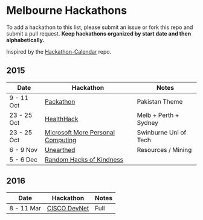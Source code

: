 Melbourne Hackathons
=====================

To add a hackathon to this list, please submit an issue or fork this repo and submit a pull request. **Keep hackathons organized by start date and then alphabetically.**

Inspired by the [Hackathon-Calendar](https://github.com/japacible/Hackathon-Calendar) repo.

## 2015

| Date            | Hackathon                                                | Notes            |
| --------------- | -------------------------------------------------------- | --------------------- |
| 9 - 11 Oct     | [Packathon](http://www.eventbrite.com/e/pakathon-melbourne-hackathon-2015-tickets-18466988259?aff=es2)           | Pakistan Theme   |
| 23 - 25 Oct     | [HealthHack](http://www.healthhack.com.au/)           | Melb + Perth + Sydney    |
| 23 - 25 Oct     | [Microsoft More Personal Computing](http://gamesweek.melbourne/index.php/swinburne-university-and-microsoft-hackathon/)    | Swinburne Uni of Tech    |
| 6 - 9 Nov       | [Unearthed](http://www.eventbrite.com.au/e/unearthed-melbourne-2015-tickets-17916271049)   |  Resources / Mining |
| 5 - 6 Dec       | [Random Hacks of Kindness](http://www.rhokaustralia.org/)   |   |



## 2016

| Date            | Hackathon                                                | Notes            |
| --------------- | -------------------------------------------------------- | --------------------- |
| 8 - 11 Mar      | [CISCO DevNet](http://www.cisco.com/web/ANZ/cisco-live/attend/events/devnet.html)   |  Full |

